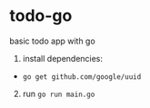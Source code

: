 # todo-go
basic todo app with go


1. install dependencies:
 - `go get github.com/google/uuid`
2. run `go run main.go`
